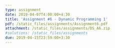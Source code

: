 ```yaml
---
type: assignment
date: 2019-04-07T4:00:00+4:30
title: 'Assignment #6 - Dynamic Programming 1'
pdf: /static_files/assignments/Assignment6.pdf
attachment: /static_files/assignments/DS_A6.zip
#solutions: /static_files/assignments
due: 2019-04-15T23:59:00+3:30
---
```


